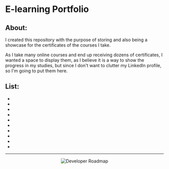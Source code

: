 <h1>E-learning Portfolio</h1>

<h2>About:</h2>

I created this repository with the purpose of storing and also being a showcase for the certificates of the courses I take.

As I take many online courses and end up receiving dozens of certificates, I wanted a space to display them, as I believe it is a way to show the progress in my studies, but since I don't want to clutter my LinkedIn profile, so I'm going to put them here.

<h2>List:</h2>

- []()
- []()
- []()
- []()
- []()
- []()
- []()
- []()
- []()
- []()


---

<p align="center">

<img src="https://media.giphy.com/media/jAe22Ec5iICCk/giphy.gif" alt="Developer Roadmap" width="" height="">

</p>
